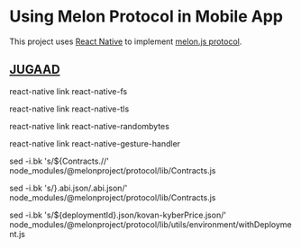 # Using Melon Protocol in Mobile App  

This project uses [React Native](https://facebook.github.io/react-native/docs/getting-started.html) to implement [melon.js protocol](https://github.com/melonproject/protocol).

## [JUGAAD](https://en.wikipedia.org/wiki/Jugaad)

react-native link react-native-fs   

react-native link react-native-tls   

react-native link react-native-randombytes   

react-native link react-native-gesture-handler

sed -i.bk 's/${Contracts.//' node_modules/@melonproject/protocol/lib/Contracts.js  

sed -i.bk 's/}.abi.json/.abi.json/' node_modules/@melonproject/protocol/lib/Contracts.js    

sed -i.bk 's/${deploymentId}.json/kovan-kyberPrice.json/' node_modules/@melonproject/protocol/lib/utils/environment/withDeployment.js